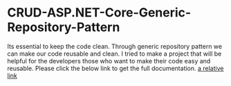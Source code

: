 # CRUD-ASP.NET-Core-Generic-Repository-Pattern
Its essential to keep the code clean. Through generic repository pattern we can make our code reusable and clean. I tried to make a project that will be helpful for the developers those who want to make their code easy and reusable. 
Please click the below link to get the full documentation. 
[a relative link](CRUD_using_DOT_NET_CORE_GENERIC_LAYER_BASED_Full_Documentation.pdf)
